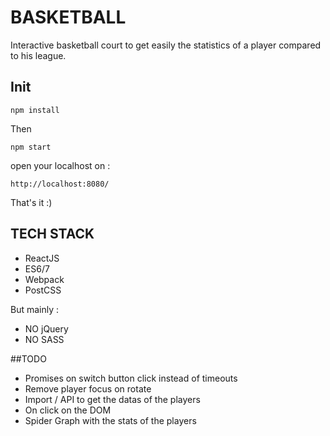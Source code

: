 # BASKETBALL

Interactive basketball court to get easily the statistics of a player compared to his league.

## Init

`npm install`

Then

`npm start`

open your localhost on :

`http://localhost:8080/`

That's it :)

## TECH STACK

- ReactJS
- ES6/7
- Webpack
- PostCSS

But mainly :

- NO jQuery
- NO SASS


##TODO

- Promises on switch button click instead of timeouts
- Remove player focus on rotate
- Import / API to get the datas of the players
- On click on the DOM
- Spider Graph with the stats of the players

